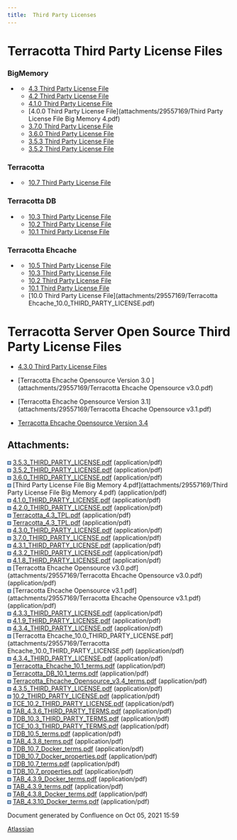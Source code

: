 ```yaml
---
title:  Third Party Licenses  
---
```


Terracotta Third Party License Files
====================================

### BigMemory

*   *   [4.3 Third Party License File](attachments/29557169/TAB_4.3.8_terms.pdf)
    *   [4.2 Third Party License File](attachments/29557169/4.2.0_THIRD_PARTY_LICENSE.pdf)
    *   [4.1.0 Third Party License File](attachments/29557169/4.1.9_THIRD_PARTY_LICENSE.pdf)
    *   [4.0.0 Third Party License File](attachments/29557169/Third Party License File Big Memory 4.pdf)
    *   [3.7.0 Third Party License File](attachments/29557169/3.7.0_THIRD_PARTY_LICENSE.pdf)
    *   [3.6.0 Third Party License File](attachments/29557169/3.6.0_THIRD_PARTY_LICENSE.pdf)
    *   [3.5.3 Third Party License File](attachments/29557169/3.5.3_THIRD_PARTY_LICENSE.pdf)
    *   [3.5.2 Third Party License File](attachments/29557169/3.5.2_THIRD_PARTY_LICENSE.pdf)

### Terracotta

*   *   [10.7 Third Party License File](attachments/29557169/TDB_10.7_terms.pdf)

### Terracotta DB

*   *   [10.3 Third Party License File](attachments/29557169/TDB_10.3_THIRD_PARTY_TERMS.pdf)
    *   [10.2 Third Party License File](attachments/29557169/10.2_THIRD_PARTY_LICENSE.pdf)
    *   [10.1 Third Party License File](attachments/29557169/Terracotta_DB_10.1_terms.pdf)

### Terracotta Ehcache

*   *   [10.5 Third Party License File](attachments/29557169/TDB_10.5_terms.pdf)
    *   [10.3 Third Party License File](attachments/29557169/TCE_10.3_THIRD_PARTY_TERMS.pdf)
    *   [10.2 Third Party License File](attachments/29557169/TCE_10.2_THIRD_PARTY_LICENSE.pdf)
    *   [10.1 Third Party License File](attachments/29557169/Terracotta_Ehcache_10.1_terms.pdf)
    *   [10.0 Third Party License File](attachments/29557169/Terracotta Ehcache_10.0_THIRD_PARTY_LICENSE.pdf)

Terracotta Server Open Source Third Party License Files
=======================================================

*   [4.3.0 Third Party License Files](attachments/29557169/Terracotta_4.3_TPL.pdf)
*   [Terracotta Ehcache Opensource Version 3.0 ](attachments/29557169/Terracotta Ehcache Opensource v3.0.pdf)
    
*   [Terracotta Ehcache Opensource Version 3.1](attachments/29557169/Terracotta Ehcache Opensource v3.1.pdf)
    
*   [Terracotta Ehcache Opensource Version 3.4](attachments/29557169/Terracotta_Ehcache_Opensource_v3.4_terms.pdf)

  

  

Attachments:
------------

![](images/icons/bullet_blue.gif) [3.5.3\_THIRD\_PARTY\_LICENSE.pdf](attachments/29557169/3.5.3_THIRD_PARTY_LICENSE.pdf) (application/pdf)  
![](images/icons/bullet_blue.gif) [3.5.2\_THIRD\_PARTY\_LICENSE.pdf](attachments/29557169/3.5.2_THIRD_PARTY_LICENSE.pdf) (application/pdf)  
![](images/icons/bullet_blue.gif) [3.6.0\_THIRD\_PARTY\_LICENSE.pdf](attachments/29557169/3.6.0_THIRD_PARTY_LICENSE.pdf) (application/pdf)  
![](images/icons/bullet_blue.gif) [Third Party License File Big Memory 4.pdf](attachments/29557169/Third Party License File Big Memory 4.pdf) (application/pdf)  
![](images/icons/bullet_blue.gif) [4.1.0\_THIRD\_PARTY\_LICENSE.pdf](attachments/29557169/4.1.0_THIRD_PARTY_LICENSE.pdf) (application/pdf)  
![](images/icons/bullet_blue.gif) [4.2.0\_THIRD\_PARTY\_LICENSE.pdf](attachments/29557169/4.2.0_THIRD_PARTY_LICENSE.pdf) (application/pdf)  
![](images/icons/bullet_blue.gif) [Terracotta\_4.3\_TPL.pdf](attachments/29557169/Terracotta_4.3_TPL.pdf) (application/pdf)  
![](images/icons/bullet_blue.gif) [Terracotta\_4.3\_TPL.pdf](attachments/29557169/Terracotta_4.3_TPL.pdf) (application/pdf)  
![](images/icons/bullet_blue.gif) [4.3.0\_THIRD\_PARTY\_LICENSE.pdf](attachments/29557169/4.3.0_THIRD_PARTY_LICENSE.pdf) (application/pdf)  
![](images/icons/bullet_blue.gif) [3.7.0\_THIRD\_PARTY\_LICENSE.pdf](attachments/29557169/3.7.0_THIRD_PARTY_LICENSE.pdf) (application/pdf)  
![](images/icons/bullet_blue.gif) [4.3.1\_THIRD\_PARTY\_LICENSE.pdf](attachments/29557169/4.3.1_THIRD_PARTY_LICENSE.pdf) (application/pdf)  
![](images/icons/bullet_blue.gif) [4.3.2\_THIRD\_PARTY\_LICENSE.pdf](attachments/29557169/4.3.2_THIRD_PARTY_LICENSE.pdf) (application/pdf)  
![](images/icons/bullet_blue.gif) [4.1.8\_THIRD\_PARTY\_LICENSE.pdf](attachments/29557169/4.1.8_THIRD_PARTY_LICENSE.pdf) (application/pdf)  
![](images/icons/bullet_blue.gif) [Terracotta Ehcache Opensource v3.0.pdf](attachments/29557169/Terracotta Ehcache Opensource v3.0.pdf) (application/pdf)  
![](images/icons/bullet_blue.gif) [Terracotta Ehcache Opensource v3.1.pdf](attachments/29557169/Terracotta Ehcache Opensource v3.1.pdf) (application/pdf)  
![](images/icons/bullet_blue.gif) [4.3.3\_THIRD\_PARTY\_LICENSE.pdf](attachments/29557169/4.3.3_THIRD_PARTY_LICENSE.pdf) (application/pdf)  
![](images/icons/bullet_blue.gif) [4.1.9\_THIRD\_PARTY\_LICENSE.pdf](attachments/29557169/4.1.9_THIRD_PARTY_LICENSE.pdf) (application/pdf)  
![](images/icons/bullet_blue.gif) [4.3.4\_THIRD\_PARTY\_LICENSE.pdf](attachments/29557169/4.3.4_THIRD_PARTY_LICENSE.pdf) (application/pdf)  
![](images/icons/bullet_blue.gif) [Terracotta Ehcache\_10.0\_THIRD\_PARTY\_LICENSE.pdf](attachments/29557169/Terracotta Ehcache_10.0_THIRD_PARTY_LICENSE.pdf) (application/pdf)  
![](images/icons/bullet_blue.gif) [4.3.4\_THIRD\_PARTY\_LICENSE.pdf](attachments/29557169/4.3.4_THIRD_PARTY_LICENSE.pdf) (application/pdf)  
![](images/icons/bullet_blue.gif) [Terracotta\_Ehcache\_10.1\_terms.pdf](attachments/29557169/Terracotta_Ehcache_10.1_terms.pdf) (application/pdf)  
![](images/icons/bullet_blue.gif) [Terracotta\_DB\_10.1\_terms.pdf](attachments/29557169/Terracotta_DB_10.1_terms.pdf) (application/pdf)  
![](images/icons/bullet_blue.gif) [Terracotta\_Ehcache\_Opensource\_v3.4\_terms.pdf](attachments/29557169/Terracotta_Ehcache_Opensource_v3.4_terms.pdf) (application/pdf)  
![](images/icons/bullet_blue.gif) [4.3.5\_THIRD\_PARTY\_LICENSE.pdf](attachments/29557169/4.3.5_THIRD_PARTY_LICENSE.pdf) (application/pdf)  
![](images/icons/bullet_blue.gif) [10.2\_THIRD\_PARTY\_LICENSE.pdf](attachments/29557169/10.2_THIRD_PARTY_LICENSE.pdf) (application/pdf)  
![](images/icons/bullet_blue.gif) [TCE\_10.2\_THIRD\_PARTY\_LICENSE.pdf](attachments/29557169/TCE_10.2_THIRD_PARTY_LICENSE.pdf) (application/pdf)  
![](images/icons/bullet_blue.gif) [TAB\_4.3.6\_THIRD\_PARTY\_TERMS.pdf](attachments/29557169/TAB_4.3.6_THIRD_PARTY_TERMS.pdf) (application/pdf)  
![](images/icons/bullet_blue.gif) [TDB\_10.3\_THIRD\_PARTY\_TERMS.pdf](attachments/29557169/TDB_10.3_THIRD_PARTY_TERMS.pdf) (application/pdf)  
![](images/icons/bullet_blue.gif) [TCE\_10.3\_THIRD\_PARTY\_TERMS.pdf](attachments/29557169/TCE_10.3_THIRD_PARTY_TERMS.pdf) (application/pdf)  
![](images/icons/bullet_blue.gif) [TDB\_10.5\_terms.pdf](attachments/29557169/TDB_10.5_terms.pdf) (application/pdf)  
![](images/icons/bullet_blue.gif) [TAB\_4.3.8\_terms.pdf](attachments/29557169/TAB_4.3.8_terms.pdf) (application/pdf)  
![](images/icons/bullet_blue.gif) [TDB\_10.7\_Docker\_terms.pdf](attachments/29557169/TDB_10.7_Docker_terms.pdf) (application/pdf)  
![](images/icons/bullet_blue.gif) [TDB\_10.7\_Docker\_properties.pdf](attachments/29557169/TDB_10.7_Docker_properties.pdf) (application/pdf)  
![](images/icons/bullet_blue.gif) [TDB\_10.7\_terms.pdf](attachments/29557169/TDB_10.7_terms.pdf) (application/pdf)  
![](images/icons/bullet_blue.gif) [TDB\_10.7\_properties.pdf](attachments/29557169/TDB_10.7_properties.pdf) (application/pdf)  
![](images/icons/bullet_blue.gif) [TAB\_4.3.9\_Docker\_terms.pdf](attachments/29557169/TAB_4.3.9_Docker_terms.pdf) (application/pdf)  
![](images/icons/bullet_blue.gif) [TAB\_4.3.9\_terms.pdf](attachments/29557169/TAB_4.3.9_terms.pdf) (application/pdf)  
![](images/icons/bullet_blue.gif) [TAB\_4.3.8\_Docker\_terms.pdf](attachments/29557169/TAB_4.3.8_Docker_terms.pdf) (application/pdf)  
![](images/icons/bullet_blue.gif) [TAB\_4.3.10\_Docker\_terms.pdf](attachments/29557169/TAB_4.3.10_Docker_terms.pdf) (application/pdf)  

Document generated by Confluence on Oct 05, 2021 15:59

[Atlassian](http://www.atlassian.com/)
